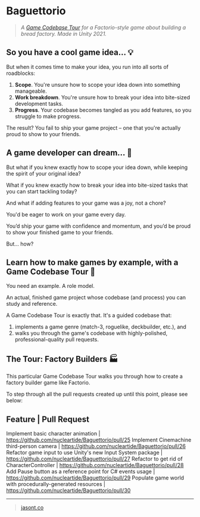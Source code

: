 # Baguettorio

> *A [Game Codebase Tour](https://jasont.co/game-codebase-tours) for a Factorio-style game about building a bread factory. Made in Unity 2021.*

## So you have a cool game idea... 💡

But when it comes time to make your idea, you run into all sorts of roadblocks:

1. **Scope**. You're unsure how to scope your idea down into something manageable.
2. **Work breakdown**. You're unsure how to break your idea into bite-sized development tasks.
3. **Progress**. Your codebase becomes tangled as you add features, so you struggle to make progress.

The result? You fail to ship your game project – one that you're actually proud to show to your friends.

## A game developer can dream... 💭

But what if you knew exactly how to scope your idea down, while keeping the spirit of your original idea?

What if you knew exactly how to break your idea into bite-sized tasks that you can start tackling today?

And what if adding features to your game was a joy, not a chore?

You'd be eager to work on your game every day.

You’d ship your game with confidence and momentum, and you’d be proud to show your finished game to your friends.

But... how?

## Learn how to make games by example, with a Game Codebase Tour 🦮

You need an example. A role model.

An actual, finished game project whose codebase (and process) you can study and reference.

A Game Codebase Tour is exactly that. It's a guided codebase that:

1. implements a game genre (match-3, roguelike, deckbuilder, etc.), and
2. walks you through the game's codebase with highly-polished, professional-quality pull requests.

## The Tour: Factory Builders 🏭

This particular Game Codebase Tour walks you through how to create a factory builder game like Factorio.

To step through all the pull requests created up until this point, please see below:

Feature | Pull Request
---
Implement basic character animation | https://github.com/nucleartide/Baguettorio/pull/25
Implement Cinemachine third-person camera | https://github.com/nucleartide/Baguettorio/pull/26
Refactor game input to use Unity's new Input System package | https://github.com/nucleartide/Baguettorio/pull/27
Refactor to get rid of CharacterController | https://github.com/nucleartide/Baguettorio/pull/28
Add Pause button as a reference point for C# events usage | https://github.com/nucleartide/Baguettorio/pull/29
Populate game world with procedurally-generated resources | https://github.com/nucleartide/Baguettorio/pull/30

---

> [jasont.co](https://jasont.co/)

